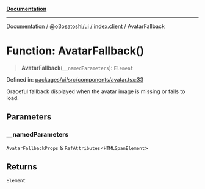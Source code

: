 [**Documentation**](../../../../README.md)

***

[Documentation](../../../../README.md) / [@o3osatoshi/ui](../../README.md) / [index.client](../README.md) / AvatarFallback

# Function: AvatarFallback()

> **AvatarFallback**(`__namedParameters`): `Element`

Defined in: [packages/ui/src/components/avatar.tsx:33](https://github.com/o3osatoshi/experiment/blob/04dfa58df6e48824a200a24d77afef7ce464e1ae/packages/ui/src/components/avatar.tsx#L33)

Graceful fallback displayed when the avatar image is missing or fails to load.

## Parameters

### \_\_namedParameters

`AvatarFallbackProps` & `RefAttributes`\<`HTMLSpanElement`\>

## Returns

`Element`
